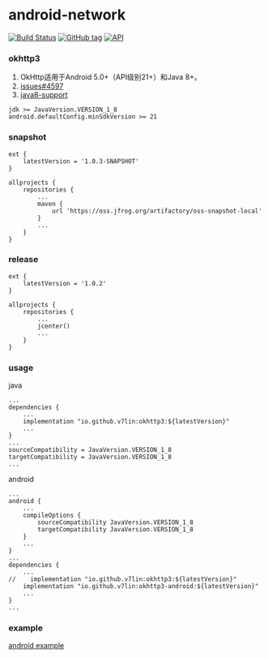 # android-network

[![Build Status](https://cloud.drone.io/api/badges/v7lin/android-network/status.svg)](https://cloud.drone.io/v7lin/android-network)
[![GitHub tag](https://img.shields.io/github/tag/v7lin/android-network.svg)](https://github.com/v7lin/android-network/releases)
[![API](https://img.shields.io/badge/API-21%2B-brightgreen.svg?style=flat)](https://android-arsenal.com/api?level=21)

### okhttp3

1. OkHttp适用于Android 5.0+（API级别21+）和Java 8+。
2. [issues#4597](https://github.com/square/okhttp/issues/4597)
3. [java8-support](https://developer.android.com/studio/write/java8-support)

````
jdk >= JavaVersion.VERSION_1_8
android.defaultConfig.minSdkVersion >= 21
````

### snapshot

````
ext {
    latestVersion = '1.0.3-SNAPSHOT'
}

allprojects {
    repositories {
        ...
        maven {
            url 'https://oss.jfrog.org/artifactory/oss-snapshot-local'
        }
        ...
    }
}
````

### release

````
ext {
    latestVersion = '1.0.2'
}

allprojects {
    repositories {
        ...
        jcenter()
        ...
    }
}
````

### usage

java
````
...
dependencies {
    ...
    implementation "io.github.v7lin:okhttp3:${latestVersion}"
    ...
}
...
sourceCompatibility = JavaVersion.VERSION_1_8
targetCompatibility = JavaVersion.VERSION_1_8
...
````

android
````
...
android {
    ...
    compileOptions {
        sourceCompatibility JavaVersion.VERSION_1_8
        targetCompatibility JavaVersion.VERSION_1_8
    }
    ...
}
...
dependencies {
    ...
//    implementation "io.github.v7lin:okhttp3:${latestVersion}"
    implementation "io.github.v7lin:okhttp3-android:${latestVersion}"
    ...
}
...
````

### example

[android example](./app/src/main/java/io/github/v7lin/network/MainActivity.java)
